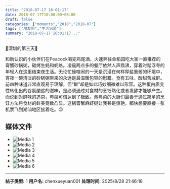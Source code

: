 ```yaml
---
title: "2018-07-17 16:01:17"
date: 2018-07-17T10:00:00+08:00
draft: false
categories: ["moments","2018","2018-07"]
tags: ["朋友圈","生活记录"]
summary: "2018-07-17 16:01:17..."
---
```


🌟深圳的第三天🌟

和新认识的小伙伴们在Peacock喝完鸡尾酒，火速奔往金稻园吃大家一直推荐的膏蟹砂锅粥，碳烤生蚝和蚝烙。凌晨两点多的餐厅依然人声鼎沸，穿着时髦浮夸的年轻人在这里结束夜生活。无论忙碌喧闹的一天是沉浸在何样厚盐重酱的环境中，宵夜一碗清淡的砂锅粥带来的永远是最温暖包容的慰籍。食有五味，酸甜苦咸鲜。前四种味道非常直观易于理解，但“鲜”却是如此巧妙细微难以形容。这种蛋白质变性转化出的谷氨酸盐的滋味，是必须通过对食材的烹饪熟化或者发酵才能够产生。而说到对鲜味的追崇，粤菜可谓达到了极致。潮粤菜的大厨们最善于通过简单的烹饪方法将食材的鲜美竟数凸显。这锅膏蟹麻虾粥让我甚是惊艳，都快想要直接一张机票飞到潮汕地区接着吃。😌

## 媒体文件

- ![Media 1](/Moments/photos/2018-07-17/201807171601170.jpg)
- ![Media 2](/Moments/photos/2018-07-17/201807171601171.jpg)
- ![Media 3](/Moments/photos/2018-07-17/201807171601172.jpg)
- ![Media 4](/Moments/photos/2018-07-17/201807171601173.jpg)
- ![Media 5](/Moments/photos/2018-07-17/201807171601174.jpg)
- ![Media 6](/Moments/photos/2018-07-17/201807171601175.jpg)

---

**帖子类型:** 1
**用户名:** chenxueyuan001
**处理时间:** 2025/8/28 21:46:18